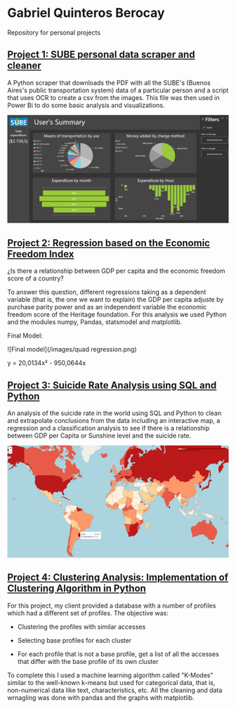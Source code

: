 # Gabriel Quinteros Berocay
Repository for personal projects

## [Project 1: SUBE personal data scraper and cleaner](https://github.com/Gabeeh94/SUBE-Project)

A Python scraper that downloads the PDF with all the SUBE's (Buenos Aires's public transportation system) data of a particular person and a script that uses OCR to create a csv from the images. This file was then used in Power Bi to do some basic analysis and visualizations.


![Power Bi Example](/images/SUBE-Power-Bi.jpg)


## [Project 2: Regression based on the Economic Freedom Index](https://github.com/Gabeeh94/Economic-Freedom-Regression)

¿Is there a relationship between GDP per capita and the economic freedom score of a country?

To answer this question, different regressions taking as a dependent variable (that is, the one we want to explain) the GDP per capita adjuste by purchase parity power and as an independent variable the economic freedom score of the Heritage foundation. For this analysis we used Python and the modules numpy, Pandas, statsmodel and matplotlib.

Final Model:

![Final model](/images/quad regression.png)

y = 20,0134x² - 950,0644x

## [Project 3: Suicide Rate Analysis using SQL and Python](https://github.com/Gabeeh94/Suicide-Rate)

An analysis of the suicide rate in the world using SQL and Python to clean and extrapolate conclusions from the data including an interactive map, a regression and a classification analysis to see if there is a relationship between GDP per Capita or Sunshine level and the suicide rate.

![Interactive Map](/images/Map.jpg)

## [Project 4: Clustering Analysis: Implementation of Clustering Algorithm in Python](https://github.com/Gabeeh94/Clustering-Analysis)

For this project, my client provided a database with a number of profiles which had a different set of profiles. The objective was:

-    Clustering the profiles with similar accesses

-    Selecting base profiles for each cluster

-    For each profile that is not a base profile, get a list of all the accesses that differ with the base profile of its own cluster

To complete this I used a machine learning algorithm called "K-Modes" similar to the well-known k-means but used for categorical data, that is, non-numerical data like text, characteristics, etc. All the cleaning and data wrnagling was done with pandas and the graphs with matplotlib.
